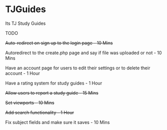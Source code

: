 # TJGuides
Its TJ Study Guides

TODO

~~Auto-redirect on sign up to the login page - 10 Mins~~

Autoredirect to the create.php page and say if file was uploaded or not - 10 Mins

Have an account page for users to edit their settings or to delete their account - 1 Hour

Have a rating system for study guides - 1 Hour

~~Allow users to report a study guide - 15 Mins~~

~~Set viewports -  10 Mins~~

~~Add search functionality - 1 Hour~~

Fix subject fields and make sure it saves - 10 Mins
